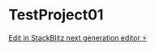 # TestProject01

[Edit in StackBlitz next generation editor ⚡️](https://stackblitz.com/~/github.com/BirenChtry/TestProject01)